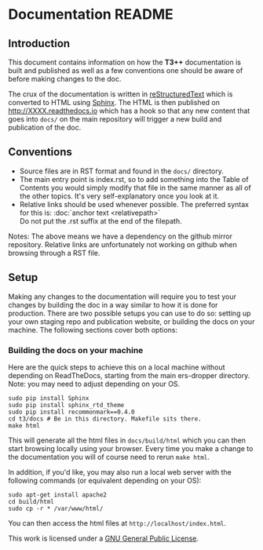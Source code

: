# Documentation README

## Introduction

This document contains information on how the **T3++** documentation is
built and published as well as a few conventions one should be aware of
before making changes to the doc.

The crux of the documentation is written in
[reStructuredText](http://docutils.sourceforge.net/rst.html) which is
converted to HTML using [Sphinx](http://www.sphinx-doc.org/en/stable/).
The HTML is then published on http://XXXX.readthedocs.io
which has a hook so that any new content that goes into `docs/`
on the main repository will trigger a new build and publication of the
doc.

## Conventions

* Source files are in RST format and found in the `docs/` directory.
* The main entry point is index.rst, so to add something into the Table
  of Contents you would simply modify that file in the same manner as
  all of the other topics. It's very self-explanatory once you look at
  it.
* Relative links should be used whenever possible. The preferred
  syntax for this is: :doc:\`anchor text &lt;relativepath&gt;\`
  <br/>Do not put the .rst suffix at the end of the filepath.

Notes: The above means we have a dependency on the github mirror
repository. Relative links are unfortunately not working on github
when browsing through a RST file.

## Setup

Making any changes to the documentation will require you to test your
changes by building the doc in a way similar to how it is done for
production. There are two possible setups you can use to do so:
setting up your own staging repo and publication website, or building
the docs on your machine. The following sections cover both options:


### Building the docs on your machine

Here are the quick steps to achieve this on a local machine without
depending on ReadTheDocs, starting from the main ers-dropper
directory. Note: you may need to adjust depending on your OS.

```
sudo pip install Sphinx
sudo pip install sphinx_rtd_theme
sudo pip install recommonmark==0.4.0
cd t3/docs # Be in this directory. Makefile sits there.
make html
```

This will generate all the html files in `docs/build/html` which you can
then start browsing locally using your browser. Every time you make a
change to the documentation you will of course need to rerun `make
html`.

In addition, if you'd like, you may also run a local web server with the following commands (or equivalent depending on your OS):

```
sudo apt-get install apache2
cd build/html
sudo cp -r * /var/www/html/
```

You can then access the html files at `http://localhost/index.html`.

<a rel="license" href="https://www.gnu.org/licenses/gpl-3.0.en.html"><img alt="" style="border-width:0" src="https://www.gnu.org/graphics/gplv3-88x31.png" /></a><br />This work is licensed under a <a rel="license" href="https://www.gnu.org/licenses/gpl-3.0.en.html">GNU General Public License</a>.

